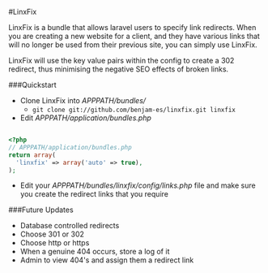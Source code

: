 #LinxFix

LinxFix is a bundle that allows laravel users to specify link redirects. When you are creating a new website for a client, and they have various links that will no longer be used from their previous site, you can simply use LinxFix.

LinxFix will use the key value pairs within the config to create a 302 redirect, thus minimising the negative SEO effects of broken links.

###Quickstart

* Clone LinxFix into *APPPATH/bundles/*
  * ```git clone git://github.com/benjam-es/linxfix.git linxfix```
* Edit *APPPATH/application/bundles.php*

```php

<?php
// APPPATH/application/bundles.php
return array(
  'linxfix' => array('auto' => true),
);
```
* Edit your *APPPATH/bundles/linxfix/config/links.php* file and make sure you create the redirect links that you require

###Future Updates

* Database controlled redirects
* Choose 301 or 302
* Choose http or https
* When a genuine 404 occurs, store a log of it
* Admin to view 404's and assign them a redirect link